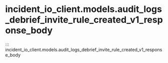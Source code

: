 # incident_io_client.models.audit_logs_debrief_invite_rule_created_v1_response_body

::: incident_io_client.models.audit_logs_debrief_invite_rule_created_v1_response_body
